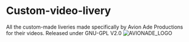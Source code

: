 # Custom-video-livery
All the custom-made liveries made specifically by Avion Ade Productions for their videos. Released under GNU-GPL V2.0
<img src=https://drive.google.com/file/d/17VPvIk5Aq-HDPkwbhEWNjYUbHDvHOk6p/view alt=AVIONADE_LOGO>
